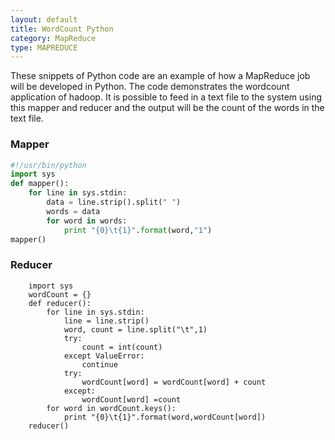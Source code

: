 ```yaml
---
layout: default
title: WordCount Python
category: MapReduce
type: MAPREDUCE
---
```


These snippets of Python code are an example
of how a MapReduce job will be developed in Python.
The code demonstrates the wordcount application of 
hadoop. It is possible to feed in a text file to the 
system using this mapper and reducer and the output 
will be the count of the words in the text file.

### Mapper


```python
#!/usr/bin/python
import sys
def mapper():
    for line in sys.stdin:
        data = line.strip().split(" ")
        words = data
        for word in words:	
            print "{0}\t{1}".format(word,"1")
mapper()
```

### Reducer

``` #!/usr/bin/python
    import sys
    wordCount = {}
    def reducer():    
        for line in sys.stdin:        
            line = line.strip()
            word, count = line.split("\t",1)
            try:
                count = int(count)
            except ValueError:
                continue
            try:
                wordCount[word] = wordCount[word] + count
            except:
                wordCount[word] =count 
        for word in wordCount.keys():
            print "{0}\t{1}".format(word,wordCount[word])
    reducer()
```



